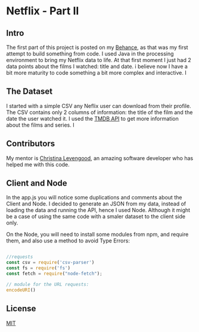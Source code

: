 # Netflix - Part II

## Intro
The first part of this project is posted on my [Behance](https://www.behance.net/gallery/94574457/Netflix-films), as that was my first attempt to build something from code. I used Java in the processing environment to bring my Netflix data to life. At that first moment I just had 2 data points about the films I watched: title and date. i believe now I have a bit more maturity to code something a bit more complex and interactive. I

## The Dataset
I started with a simple CSV any Neflix user can download from their profile. The CSV contains only 2 columns of information: the title of the film and the date the user watched it. I used the [TMDB API](https://www.themoviedb.org) to get more information about the films and series. I

## Contributors
My mentor is [Christina Levengood](https://lvngd.com), an amazing software developer who has helped me with this code.

## Client and Node
In the app.js you will notice some duplications and comments about the Client and Node. I decided to generate an JSON from my data, instead of loading the data and running the API, hence I used Node. Although it might be a case of using the same code with a smaler dataset to the client side only.

On the Node, you will need to install some modules from npm, and require them, and also use a method to avoid Type Errors:

```javascript

//requests
const csv = require('csv-parser')
const fs = require('fs')
const fetch = require("node-fetch");

// module for the URL requests:
encodeURI()
```

## License
[MIT](https://choosealicense.com/licenses/mit/)
